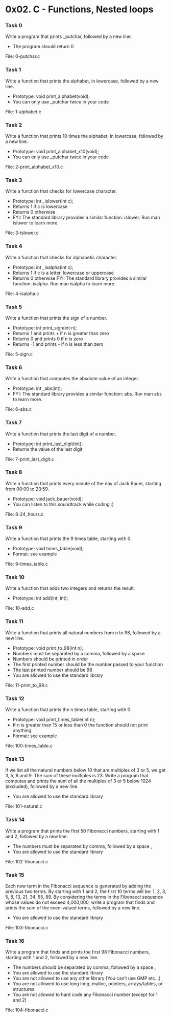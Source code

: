 # 0x02. C - Functions, Nested loops

### Task 0

Write a program that prints _putchar, followed by a new line.
- The program should return 0

File: 0-putchar.c

### Task 1

Write a function that prints the alphabet, in lowercase, followed by a new line.
- Prototype: void print_alphabet(void);
- You can only use _putchar twice in your code

File: 1-alphabet.c

### Task 2

Write a function that prints 10 times the alphabet, in lowercase, followed by a new line.
- Prototype: void print_alphabet_x10(void);
- You can only use _putchar twice in your code

File: 2-print_alphabet_x10.c

### Task 3

Write a function that checks for lowercase character.
- Prototype: int _islower(int c);
- Returns 1 if c is lowercase
- Returns 0 otherwise
- FYI: The standard library provides a similar function: islower. Run man islower to learn more.

File: 3-islower.c


### Task 4

Write a function that checks for alphabetic character.
- Prototype: int _isalpha(int c);
- Returns 1 if c is a letter, lowercase or uppercase
- Returns 0 otherwise
FYI: The standard library provides a similar function: isalpha. Run man isalpha to learn more.

File: 4-isalpha.c

### Task 5

Write a function that prints the sign of a number.
- Prototype: int print_sign(int n);
- Returns 1 and prints + if n is greater than zero
- Returns 0 and prints 0 if n is zero
- Returns -1 and prints - if n is less than zero

File: 5-sign.c

### Task 6

Write a function that computes the absolute value of an integer.
- Prototype: int _abs(int);
- FYI: The standard library provides a similar function: abs. Run man abs to learn more.

File: 6-abs.c

### Task 7

Write a function that prints the last digit of a number.
- Prototype: int print_last_digit(int);
- Returns the value of the last digit

File: 7-print_last_digit.c

### Task 8

Write a function that prints every minute of the day of Jack Bauer, starting from 00:00 to 23:59.
- Prototype: void jack_bauer(void);
- You can listen to this soundtrack while coding :)

File: 8-24_hours.c

### Task 9

Write a function that prints the 9 times table, starting with 0.
- Prototype: void times_table(void);
- Format: see example

File: 9-times_table.c

### Task 10

Write a function that adds two integers and returns the result.
- Prototype: int add(int, int);

File: 10-add.c

### Task 11

Write a function that prints all natural numbers from n to 98, followed by a new line.
- Prototype: void print_to_98(int n);
- Numbers must be separated by a comma, followed by a space
- Numbers should be printed in order
- The first printed number should be the number passed to your function
- The last printed number should be 98
- You are allowed to use the standard library

File: 11-print_to_98.c

### Task 12

Write a function that prints the n times table, starting with 0.
- Prototype: void print_times_table(int n);
- If n is greater than 15 or less than 0 the function should not print anything
- Format: see example

File: 100-times_table.c

### Task 13

If we list all the natural numbers below 10 that are multiples of 3 or 5, we get 3, 5, 6 and 9. The sum of these multiples is 23. Write a program that computes and prints the sum of all the multiples of 3 or 5 below 1024 (excluded), followed by a new line.

- You are allowed to use the standard library

File: 101-natural.c

### Task 14

Write a program that prints the first 50 Fibonacci numbers, starting with 1 and 2, followed by a new line.
- The numbers must be separated by comma, followed by a space , 
- You are allowed to use the standard library

File: 102-fibonacci.c


### Task 15

Each new term in the Fibonacci sequence is generated by adding the previous two terms. 
By starting with 1 and 2, the first 10 terms will be: 1, 2, 3, 5, 8, 13, 21, 34, 55, 89. 
By considering the terms in the Fibonacci sequence whose values do not exceed 4,000,000, 
write a program that finds and prints the sum of the even-valued terms, followed by a new line.
- You are allowed to use the standard library

File: 103-fibonacci.c

### Task 16

Write a program that finds and prints the first 98 Fibonacci numbers, starting with 1 and 2, followed by a new line.

- The numbers should be separated by comma, followed by a space ,
- You are allowed to use the standard library
- You are not allowed to use any other library (You can’t use GMP etc…)
- You are not allowed to use long long, malloc, pointers, arrays/tables, or structures
- You are not allowed to hard code any Fibonacci number (except for 1 and 2)

File: 104-fibonacci.c


























